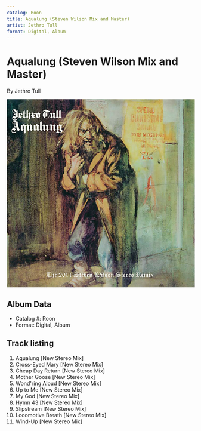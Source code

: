 ```yaml
---
catalog: Roon
title: Aqualung (Steven Wilson Mix and Master)
artist: Jethro Tull
format: Digital, Album
---
```


# Aqualung (Steven Wilson Mix and Master)

By Jethro Tull

![](../../assets/albumcovers/Jethro_Tull-Aqualung_Steven_Wilson_Mix_and_Master.png)

## Album Data

- Catalog #: Roon
- Format: Digital, Album


## Track listing


1. Aqualung [New Stereo Mix]
2. Cross-Eyed Mary [New Stereo Mix]
3. Cheap Day Return [New Stereo Mix]
4. Mother Goose [New Stereo Mix]
5. Wond'ring Aloud [New Stereo Mix]
6. Up to Me [New Stereo Mix]
7. My God [New Stereo Mix]
8. Hymn 43 [New Stereo Mix]
9. Slipstream [New Stereo Mix]
10. Locomotive Breath [New Stereo Mix]
11. Wind-Up [New Stereo Mix]

